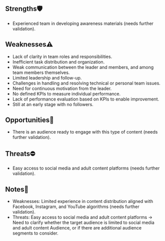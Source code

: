 ## Strengths🛡️
- Experienced team in developing awareness materials (needs further validation).

## Weaknesses⚠️
- Lack of clarity in team roles and responsibilities.
- Inefficient task distribution and organization.
- Weak communication between the leader and members, and among team members themselves.
- Limited leadership and follow-up.
- Challenges in handling and resolving technical or personal team issues.
- Need for continuous motivation from the leader.
- No defined KPIs to measure individual performance.
- Lack of performance evaluation based on KPIs to enable improvement.
- Still at an early stage with no followers.

## Opportunities🚀
- There is an audience ready to engage with this type of content (needs further validation).

## Threats⛔
- Easy access to social media and adult content platforms (needs further validation).

## Notes📝
- Weaknesses: Limited experience in content distribution aligned with Facebook, Instagram, and YouTube algorithms (needs further validation).
- Threats: Easy access to social media and adult content platforms -> Need to clarify whether the target audience is limited to social media and adult content Audience, or if there are additional audience segments to consider.
